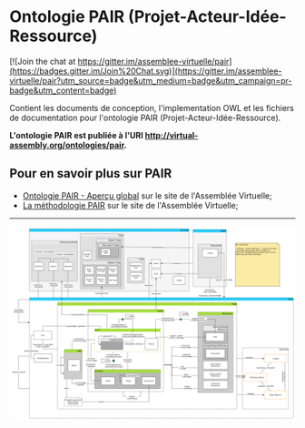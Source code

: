 Ontologie PAIR (Projet-Acteur-Idée-Ressource)
===

[![Join the chat at https://gitter.im/assemblee-virtuelle/pair](https://badges.gitter.im/Join%20Chat.svg)](https://gitter.im/assemblee-virtuelle/pair?utm_source=badge&utm_medium=badge&utm_campaign=pr-badge&utm_content=badge)

Contient les documents de conception, l'implementation OWL et les fichiers de documentation pour l'ontologie PAIR (Projet-Acteur-Idée-Ressource).

**L'ontologie PAIR est publiée à l'URI http://virtual-assembly.org/ontologies/pair.**

## Pour en savoir plus sur PAIR

- [Ontologie PAIR - Aperçu global](https://www.virtual-assembly.org/ontologie-pair/) sur le site de l'Assemblée Virtuelle;
- [La méthodologie PAIR](https://www.virtual-assembly.org/pair-a-pair/) sur le site de l'Assemblée Virtuelle;

---

![](3-Dissemination/Diagrammes-PAIR-Summer-2021/PAIR_Core_Subjects.png)
